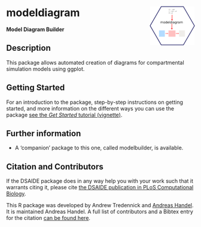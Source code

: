
<!-- README.md is generated from README.Rmd. Please edit that file -->

# modeldiagram <img src="man/figures/logo.png" align="right" alt="" width="120" />

<!-- badges: start -->
<!-- badges: end -->

**Model Diagram Builder**

## Description

This package allows automated creation of diagrams for compartmental
simulation models using ggplot.

## Getting Started

For an introduction to the package, step-by-step instructions on getting
started, and more information on the different ways you can use the
package [see the *Get Started* tutorial
(vignette)](https://andreashandel.github.io/DSAIDE/articles/quickstart.html).

## Further information

-   A ‘companion’ package to this one, called modelbuilder, is
    available.

## Citation and Contributors

If the DSAIDE package does in any way help you with your work such that
it warrants citing it, please cite [the DSAIDE publication in PLoS
Computational Biology](https://doi.org/10.1371/journal.pcbi.1005642).

This R package was developed by Andrew Tredennick and [Andreas
Handel](https://www.andreashandel.com/). It is maintained Andreas
Handel. A full list of contributors and a Bibtex entry for the citation
[can be found
here](https://andreashandel.github.io/modeldiagram/authors.html).
